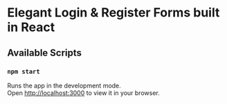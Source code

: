 # Elegant Login & Register Forms built in React

## Available Scripts

### `npm start`

Runs the app in the development mode.\
Open [http://localhost:3000](http://localhost:3000) to view it in your browser.
